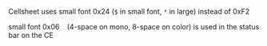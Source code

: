 Cellsheet uses small font 0x24 (`$` in small font, `⁴` in large) instead of 0xF2

small font 0x06 ` ` (4-space on mono, 8-space on color) is used in the status bar on the CE


